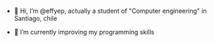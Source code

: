 - 👋 Hi, I’m @effyep, actually a student of "Computer engineering" in Santiago, chile

- 🌱 I’m currently improving my programming skills

<!---
effyep/effyep is a ✨ special ✨ repository because its `README.md` (this file) appears on your GitHub profile.
You can click the Preview link to take a look at your changes.
--->
